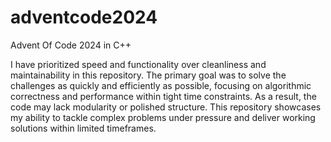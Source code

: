 # adventcode2024
Advent Of Code 2024 in C++


I have prioritized speed and functionality over cleanliness and maintainability in this repository. The primary goal was to solve the challenges as quickly and efficiently as possible, focusing on algorithmic correctness and performance within tight time constraints. As a result, the code may lack modularity or polished structure. This repository showcases my ability to tackle complex problems under pressure and deliver working solutions within limited timeframes.